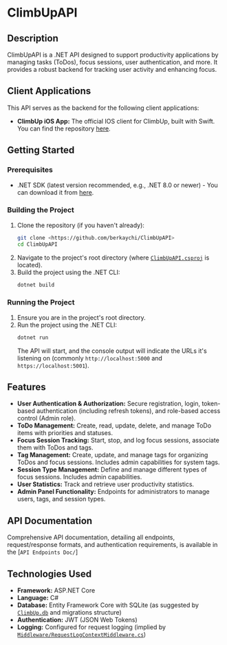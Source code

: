 # ClimbUpAPI

## Description

ClimbUpAPI is a .NET API designed to support productivity applications by managing tasks (ToDos), focus sessions, user authentication, and more. It provides a robust backend for tracking user activity and enhancing focus.

## Client Applications

This API serves as the backend for the following client applications:

- **ClimbUp iOS App:** The official IOS client for ClimbUp, built with Swift. You can find the repository [here](https://github.com/berkkayarslan/ClimbUpIOS).

## Getting Started

### Prerequisites

- .NET SDK (latest version recommended, e.g., .NET 8.0 or newer) - You can download it from [here](https://dotnet.microsoft.com/download).

### Building the Project

1.  Clone the repository (if you haven't already):
    ```bash
    git clone <https://github.com/berkaychi/ClimbUpAPI>
    cd ClimbUpAPI
    ```
2.  Navigate to the project's root directory (where [`ClimbUpAPI.csproj`](ClimbUpAPI.csproj:0) is located).
3.  Build the project using the .NET CLI:
    ```bash
    dotnet build
    ```

### Running the Project

1.  Ensure you are in the project's root directory.
2.  Run the project using the .NET CLI:
    ```bash
    dotnet run
    ```
    The API will start, and the console output will indicate the URLs it's listening on (commonly `http://localhost:5000` and `https://localhost:5001`).

## Features

- **User Authentication & Authorization:** Secure registration, login, token-based authentication (including refresh tokens), and role-based access control (Admin role).
- **ToDo Management:** Create, read, update, delete, and manage ToDo items with priorities and statuses.
- **Focus Session Tracking:** Start, stop, and log focus sessions, associate them with ToDos and tags.
- **Tag Management:** Create, update, and manage tags for organizing ToDos and focus sessions. Includes admin capabilities for system tags.
- **Session Type Management:** Define and manage different types of focus sessions. Includes admin capabilities.
- **User Statistics:** Track and retrieve user productivity statistics.
- **Admin Panel Functionality:** Endpoints for administrators to manage users, tags, and session types.

## API Documentation

Comprehensive API documentation, detailing all endpoints, request/response formats, and authentication requirements, is available in the [`API Endpoints Doc/`]

## Technologies Used

- **Framework:** ASP.NET Core
- **Language:** C#
- **Database:** Entity Framework Core with SQLite (as suggested by [`ClimbUp.db`](ClimbUp.db:0) and migrations structure)
- **Authentication:** JWT (JSON Web Tokens)
- **Logging:** Configured for request logging (implied by [`Middleware/RequestLogContextMiddleware.cs`](Middleware/RequestLogContextMiddleware.cs:0))
